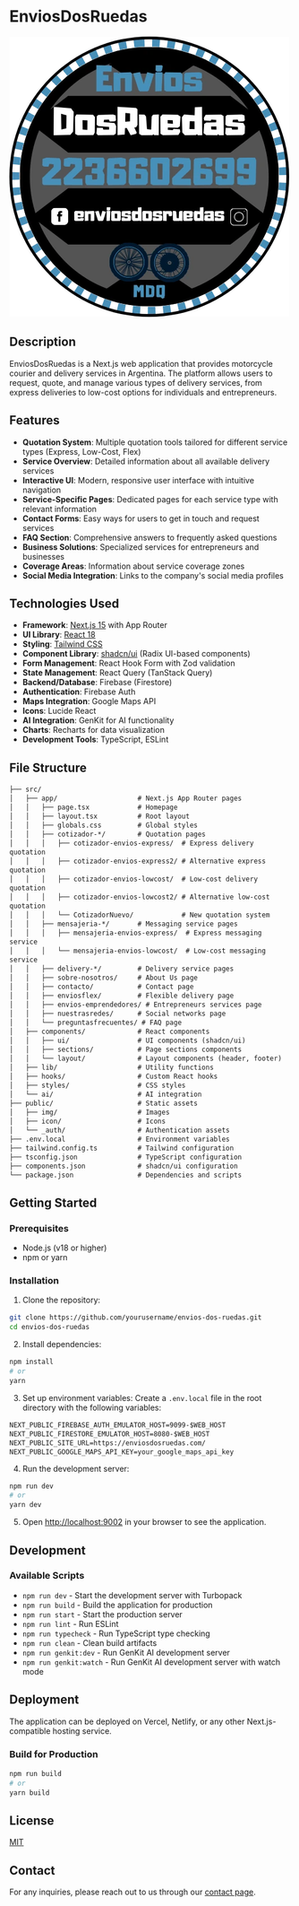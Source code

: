 # EnviosDosRuedas

![EnviosDosRuedas Logo](/public/LogoEnviosDosRuedas.webp)

## Description

EnviosDosRuedas is a Next.js web application that provides motorcycle courier and delivery services in Argentina. The platform allows users to request, quote, and manage various types of delivery services, from express deliveries to low-cost options for individuals and entrepreneurs.

## Features

- **Quotation System**: Multiple quotation tools tailored for different service types (Express, Low-Cost, Flex)
- **Service Overview**: Detailed information about all available delivery services
- **Interactive UI**: Modern, responsive user interface with intuitive navigation
- **Service-Specific Pages**: Dedicated pages for each service type with relevant information
- **Contact Forms**: Easy ways for users to get in touch and request services
- **FAQ Section**: Comprehensive answers to frequently asked questions
- **Business Solutions**: Specialized services for entrepreneurs and businesses
- **Coverage Areas**: Information about service coverage zones
- **Social Media Integration**: Links to the company's social media profiles

## Technologies Used

- **Framework**: [Next.js 15](https://nextjs.org/) with App Router
- **UI Library**: [React 18](https://reactjs.org/)
- **Styling**: [Tailwind CSS](https://tailwindcss.com/)
- **Component Library**: [shadcn/ui](https://ui.shadcn.com/) (Radix UI-based components)
- **Form Management**: React Hook Form with Zod validation
- **State Management**: React Query (TanStack Query)
- **Backend/Database**: Firebase (Firestore)
- **Authentication**: Firebase Auth
- **Maps Integration**: Google Maps API
- **Icons**: Lucide React
- **AI Integration**: GenKit for AI functionality
- **Charts**: Recharts for data visualization
- **Development Tools**: TypeScript, ESLint

## File Structure

```
├── src/
│   ├── app/                    # Next.js App Router pages
│   │   ├── page.tsx            # Homepage
│   │   ├── layout.tsx          # Root layout
│   │   ├── globals.css         # Global styles
│   │   ├── cotizador-*/        # Quotation pages
│   │   │   ├── cotizador-envios-express/  # Express delivery quotation
│   │   │   ├── cotizador-envios-express2/ # Alternative express quotation
│   │   │   ├── cotizador-envios-lowcost/  # Low-cost delivery quotation 
│   │   │   ├── cotizador-envios-lowcost2/ # Alternative low-cost quotation
│   │   │   └── CotizadorNuevo/            # New quotation system
│   │   ├── mensajeria-*/       # Messaging service pages
│   │   │   ├── mensajeria-envios-express/  # Express messaging service
│   │   │   └── mensajeria-envios-lowcost/  # Low-cost messaging service
│   │   ├── delivery-*/         # Delivery service pages
│   │   ├── sobre-nosotros/     # About Us page
│   │   ├── contacto/           # Contact page
│   │   ├── enviosflex/         # Flexible delivery page
│   │   ├── envios-emprendedores/ # Entrepreneurs services page
│   │   ├── nuestrasredes/      # Social networks page
│   │   └── preguntasfrecuentes/ # FAQ page
│   ├── components/             # React components
│   │   ├── ui/                 # UI components (shadcn/ui)
│   │   ├── sections/           # Page sections components
│   │   └── layout/             # Layout components (header, footer)
│   ├── lib/                    # Utility functions
│   ├── hooks/                  # Custom React hooks
│   ├── styles/                 # CSS styles
│   └── ai/                     # AI integration
├── public/                     # Static assets
│   ├── img/                    # Images
│   ├── icon/                   # Icons
│   └── _auth/                  # Authentication assets
├── .env.local                  # Environment variables
├── tailwind.config.ts          # Tailwind configuration
├── tsconfig.json               # TypeScript configuration
├── components.json             # shadcn/ui configuration
└── package.json                # Dependencies and scripts
```

## Getting Started

### Prerequisites

- Node.js (v18 or higher)
- npm or yarn

### Installation

1. Clone the repository:
```bash
git clone https://github.com/yourusername/envios-dos-ruedas.git
cd envios-dos-ruedas
```

2. Install dependencies:
```bash
npm install
# or
yarn
```

3. Set up environment variables:
Create a `.env.local` file in the root directory with the following variables:
```
NEXT_PUBLIC_FIREBASE_AUTH_EMULATOR_HOST=9099-$WEB_HOST
NEXT_PUBLIC_FIRESTORE_EMULATOR_HOST=8080-$WEB_HOST
NEXT_PUBLIC_SITE_URL=https://enviosdosruedas.com/
NEXT_PUBLIC_GOOGLE_MAPS_API_KEY=your_google_maps_api_key
```

4. Run the development server:
```bash
npm run dev
# or
yarn dev
```

5. Open [http://localhost:9002](http://localhost:9002) in your browser to see the application.

## Development

### Available Scripts

- `npm run dev` - Start the development server with Turbopack
- `npm run build` - Build the application for production
- `npm run start` - Start the production server
- `npm run lint` - Run ESLint
- `npm run typecheck` - Run TypeScript type checking
- `npm run clean` - Clean build artifacts
- `npm run genkit:dev` - Run GenKit AI development server
- `npm run genkit:watch` - Run GenKit AI development server with watch mode

## Deployment

The application can be deployed on Vercel, Netlify, or any other Next.js-compatible hosting service.

### Build for Production

```bash
npm run build
# or
yarn build
```

## License

[MIT](https://choosealicense.com/licenses/mit/)

## Contact

For any inquiries, please reach out to us through our [contact page](https://enviosdosruedas.com/contacto).